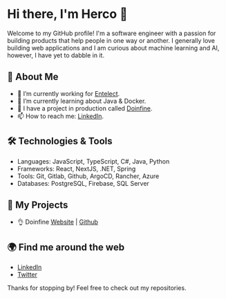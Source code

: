# Hi there, I'm Herco 👋

Welcome to my GitHub profile! I'm a software engineer with a passion for building products that help people in one way or another. I generally love building web applications and I am curious about machine learning and AI, however, I have yet to dabble in it.

## 🚀 About Me

- 🔭 I’m currently working for [Entelect](https://entelect.co.za).
- 🌱 I’m currently learning about Java & Docker.
- 💬 I have a project in production called [Doinfine](https://doinfine.app).
- 📫 How to reach me: [LinkedIn](https://www.linkedin.com/in/hercobezuidenhout/).

## 🛠️ Technologies & Tools

- Languages: JavaScript, TypeScript, C#, Java, Python
- Frameworks: React, NextJS, .NET, Spring
- Tools: Git, Gitlab, Github, ArgoCD, Rancher, Azure
- Databases: PostgreSQL, Firebase, SQL Server

## 🙌 My Projects

- 👌 Doinfine [Website](https://doinfine.app) | [Github](https://github.com/gitsocks/doinfine.git)

## 🌍 Find me around the web

- [LinkedIn](https://www.linkedin.com/in/hercobezuidenhout)
- [Twitter](https://twitter.com/gitsocks)

Thanks for stopping by! Feel free to check out my repositories.
